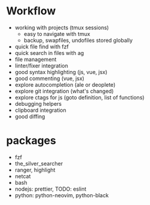 # Workflow
- working with projects (tmux sessions)
  - easy to navigate with tmux
  - backup, swapfiles, undofiles stored globally
- quick file find with fzf
- quick search in files with ag
- file management
- linter/fixer integration
- good syntax highlighting (js, vue, jsx)
- good commenting (vue, jsx)
- explore autocompletion (ale or deoplete)
- explore git integration (what's changed)
- explore ctags for js (goto definition, list of functions)
- debugging helpers
- clipboard integration
- good diffing

# packages
- fzf
- the_silver_searcher
- ranger, highlight
- netcat
- bash
- nodejs: prettier, TODO: eslint
- python: python-neovim, python-black

